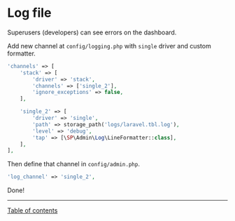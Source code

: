 Log file
========

Superusers (developers) can see errors on the dashboard.

Add new channel at `config/logging.php` with `single` driver
and custom formatter.

```php
'channels' => [
    'stack' => [
        'driver' => 'stack',
        'channels' => ['single_2'],
        'ignore_exceptions' => false,
    ],

    'single_2' => [
        'driver' => 'single',
        'path' => storage_path('logs/laravel.tbl.log'),
        'level' => 'debug',
        'tap' => [\SP\Admin\Log\LineFormatter::class],
    ],
],
```

Then define that channel in `config/admin.php`.

```php
'log_channel' => 'single_2',
```

Done!

---

[Table of contents](./index.md)
